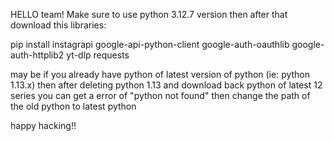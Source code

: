 HELLO team!
Make sure to use python 3.12.7 version
then after that download this libraries:

pip install instagrapi google-api-python-client google-auth-oauthlib google-auth-httplib2 yt-dlp requests

may be if you already have python of latest version of python (ie: python 1.13.x) then after deleting python 1.13 and download back python of latest 12 series you can get a error of "python not found" then change the path of the old python to latest python

happy hacking!!
